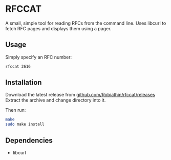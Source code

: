 # RFCCAT

A small, simple tool for reading RFCs from the command line. Uses libcurl to fetch RFC pages and displays them using a pager.

## Usage

Simply specify an RFC number:

```sh
rfccat 2616
```

## Installation

Download the latest release from [github.com/Robiathin/rfccat/releases](https://github.com/Robiathin/rfccat/releases)
Extract the archive and change directory into it.

Then run:

```sh
make
sudo make install
```

## Dependencies

- libcurl
